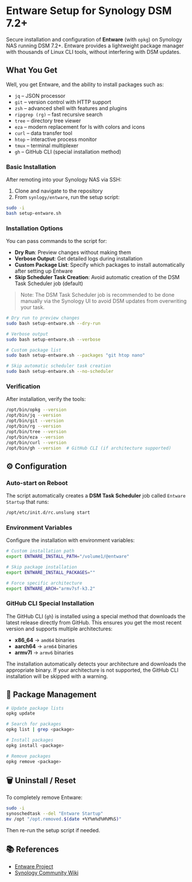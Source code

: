 # Entware Setup for Synology DSM 7.2+

Secure installation and configuration of **Entware** (with `opkg`) on Synology NAS running DSM 7.2+.
Entware provides a lightweight package manager with thousands of Linux CLI tools, without interfering with DSM updates.

## What You Get

Well, you get Entware, and the ability to install packages such as:

- `jq` – JSON processor
- `git` – version control with HTTP support
- `zsh` – advanced shell with features and plugins
- `ripgrep (rg)` – fast recursive search
- `tree` – directory tree viewer
- `eza` – modern replacement for ls with colors and icons
- `curl` – data transfer tool
- `htop` – interactive process monitor
- `tmux` – terminal multiplexer
- `gh` – GitHub CLI (special installation method)

### Basic Installation

After remoting into your Synology NAS via SSH:

1. Clone and navigate to the repository
2. From `synlogy/entware`, run the setup script:

```bash
sudo -i
bash setup-entware.sh
```

### Installation Options

You can pass commands to the script for:

- **Dry Run**: Preview changes without making them
- **Verbose Output**: Get detailed logs during installation
- **Custom Package List**: Specify which packages to install automatically after setting up Entware
- **Skip Scheduler Task Creation**: Avoid automatic creation of the DSM Task Scheduler job (default)

> Note: The DSM Task Scheduler job is recommended to be done manually via the Synology UI to avoid DSM updates from overwriting your task.

```bash
# Dry run to preview changes
sudo bash setup-entware.sh --dry-run

# Verbose output
sudo bash setup-entware.sh --verbose

# Custom package list
sudo bash setup-entware.sh --packages "git htop nano"

# Skip automatic scheduler task creation
sudo bash setup-entware.sh --no-scheduler
```

### Verification

After installation, verify the tools:

```bash
/opt/bin/opkg --version
/opt/bin/jq --version
/opt/bin/git --version
/opt/bin/rg --version
/opt/bin/tree --version
/opt/bin/eza --version
/opt/bin/curl --version
/opt/bin/gh --version  # GitHub CLI (if architecture supported)
```

## ⚙️ Configuration

### Auto-start on Reboot

The script automatically creates a **DSM Task Scheduler** job called `Entware Startup` that runs:

```bash
/opt/etc/init.d/rc.unslung start
```

### Environment Variables

Configure the installation with environment variables:

```bash
# Custom installation path
export ENTWARE_INSTALL_PATH="/volume1/@entware"

# Skip package installation
export ENTWARE_INSTALL_PACKAGES=""

# Force specific architecture
export ENTWARE_ARCH="armv7sf-k3.2"
```

### GitHub CLI Special Installation

The GitHub CLI (`gh`) is installed using a special method that downloads the latest release directly from GitHub. This ensures you get the most recent version and supports multiple architectures:

- **x86_64** → `amd64` binaries
- **aarch64** → `arm64` binaries
- **armv7l** → `armv6` binaries

The installation automatically detects your architecture and downloads the appropriate binary. If your architecture is not supported, the GitHub CLI installation will be skipped with a warning.

## 🔧 Package Management

```bash
# Update package lists
opkg update

# Search for packages
opkg list | grep <package>

# Install packages
opkg install <package>

# Remove packages
opkg remove <package>
```

## 🗑️ Uninstall / Reset

To completely remove Entware:

```bash
sudo -i
synoschedtask --del "Entware Startup"
mv /opt "/opt.removed.$(date +%Y%m%d%H%M%S)"
```

Then re-run the setup script if needed.

## 📚 References

- [Entware Project](https://github.com/Entware/Entware)
- [Synology Community Wiki](https://github.com/Entware/Entware/wiki/Install-on-Synology-NAS)
